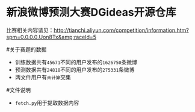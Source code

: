 # 新浪微博预测大赛DGideas开源仓库
比赛相关内容请见：http://tianchi.aliyun.com/competition/information.htm?spm=0.0.0.0.Uon8Tx&amp;raceId=5

#关于赛题的数据
* 训练数据共有<code>45671</code>不同的用户发布的<code>1626750</code>条微博
* 预测数据共有<code>24818</code>不同的用户发布的<code>275331</code>条微博
* 两文件用户有<code>未计算</code>交集

#文件说明
* <code>fetch.py</code>用于提取数据内容

